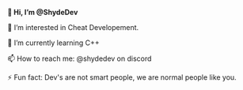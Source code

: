 **👋 Hi, I’m @ShydeDev**

👀 I’m interested in Cheat Developement.

🌱 I’m currently learning C++

📫 How to reach me: @shydedev on discord

⚡ Fun fact: Dev's are not smart people, we are normal people like you.
